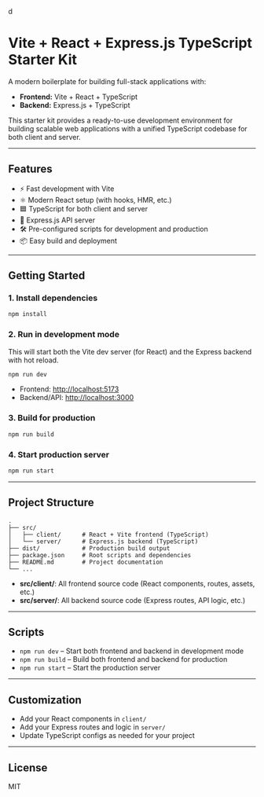 d

# Vite + React + Express.js TypeScript Starter Kit

A modern boilerplate for building full-stack applications with:

- **Frontend:** Vite + React + TypeScript
- **Backend:** Express.js + TypeScript

This starter kit provides a ready-to-use development environment for building scalable web applications with a unified TypeScript codebase for both client and server.

---

## Features

- ⚡️ Fast development with Vite
- ⚛️ Modern React setup (with hooks, HMR, etc.)
- 🟦 TypeScript for both client and server
- 🚀 Express.js API server
- 🛠️ Pre-configured scripts for development and production
- 📦 Easy build and deployment

---

## Getting Started

### 1. Install dependencies

```bash
npm install
```

### 2. Run in development mode

This will start both the Vite dev server (for React) and the Express backend with hot reload.

```bash
npm run dev
```

- Frontend: [http://localhost:5173](http://localhost:5173)
- Backend/API: [http://localhost:3000](http://localhost:3000)

### 3. Build for production

```bash
npm run build
```

### 4. Start production server

```bash
npm run start
```

---

## Project Structure

```
.
├── src/
│   ├── client/      # React + Vite frontend (TypeScript)
│   └── server/      # Express.js backend (TypeScript)
├── dist/            # Production build output
├── package.json     # Root scripts and dependencies
├── README.md        # Project documentation
└── ...
```

- **src/client/**: All frontend source code (React components, routes, assets, etc.)
- **src/server/**: All backend source code (Express routes, API logic, etc.)

---

## Scripts

- `npm run dev` – Start both frontend and backend in development mode
- `npm run build` – Build both frontend and backend for production
- `npm run start` – Start the production server

---

## Customization

- Add your React components in `client/`
- Add your Express routes and logic in `server/`
- Update TypeScript configs as needed for your project

---

## License

MIT
